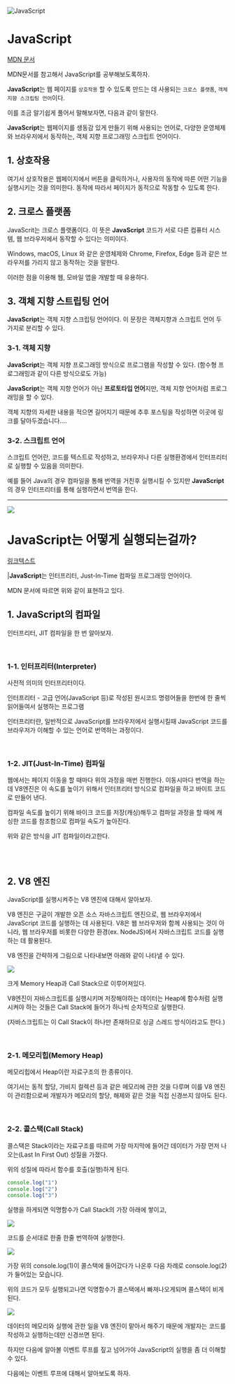 ![JavaScript](https://velog.velcdn.com/images/char1ey95/post/bf9afeca-f6ef-4e91-90a3-51081d31bfec/image.png)

# JavaScript

[MDN 문서](https://developer.mozilla.org/ko/docs/Web/JavaScript/Guide/Introduction)

MDN문서를 참고해서 JavaScript를 공부해보도록하자.

**JavaScript**는 웹 페이지를 `상호작용` 할 수 있도록 만드는 데 사용되는 `크로스 플랫폼`, `객체 지향 스크립팅 언어`이다.

이를 조금 알기쉽게 풀어서 말해보자면, 다음과 같이 말한다.

**JavaScript**는 웹페이지를 생동감 있게 만들기 위해 사용되는 언어로, 다양한 운영체제와 브라우저에서 동작하는, 객체 지향 프로그래밍 스크립트 언어이다.



## 1. 상호작용

여기서 상호작용은 웹페이지에서 버튼을 클릭하거나, 사용자의 동작에 따른 어떤 기능을 실행시키는 것을 의미한다. 동작에 따라서 페이지가 동적으로 작동할 수 있도록 한다.



## 2. 크로스 플랫폼

JavaScrit는 크로스 플랫폼이다. 이 뜻은 **JavaScript** 코드가 서로 다른 컴퓨터 시스템, 웹 브라우저에서 동작할 수 있다는 의미이다. 

Windows, macOS, Linux 와 같은 운영체제와 Chrome, Firefox, Edge 등과 같은 브라우저를 가리지 않고 동작하는 것을 말한다.

이러한 점을 이용해 웹, 모바일 앱을 개발할 때 유용하다.



## 3. 객체 지향 스트립팅 언어

**JavaScript**는 객체 지향 스크립팅 언어이다. 이 문장은 객체지향과 스크립트 언어 두 가지로 분리할 수 있다.

### 3-1. 객체 지향

**JavaScript**는 객체 지향 프로그래밍 방식으로 프로그램을 작성할 수 있다.
(함수형 프로그래밍과 같이 다른 방식으로도 가능)

**JavaScript**는 객체 지향 언어가 아닌 **프로토타입 언어**지만, 객체 지향 언어처럼 프로그래밍을 할 수 있다.

객체 지향의 자세한 내용을 적으면 길어지기 때문에 추후 포스팅을 작성하면 이곳에 링크를 달아두겠습니다....

### 3-2. 스크립트 언어

스크립트 언어란, 코드를 텍스트로 작성하고, 브라우저나 다른 실행환경에서 인터프리터로 실행할 수 있음을 의미한다.

예를 들어 Java의 경우 컴파일을 통해 번역을 거친후 실행시킬 수 있지만 **JavaScript**의 경우 인터프리터를 통해 실행하면서 번역을 한다.

---

![](https://velog.velcdn.com/images/char1ey95/post/1f307949-ebd4-4228-83e7-30117f5d842c/image.png)

# JavaScript는 어떻게 실행되는걸까?

[링크텍스트](https://developer.mozilla.org/ko/docs/Web/JavaScript)

|**JavaScript**는 인터프리터, Just-In-Time 컴파일 프로그래밍 언어이다.

MDN 문서에 따르면 위와 같이 표현하고 있다.


## 1. JavaScript의 컴파일

인터프리터, JIT 컴파일을 한 번 알아보자.

<br>

### 1-1. 인터프리터(Interpreter)

사전적 의미의 인터프리터이다.

인터프리터 - 고급 언어(JavaScript 등)로 작성된 원시코드 명령어들을 한번에 한 줄씩 읽어들여서 실행하는 프로그램

인터프리터란, 일반적으로 JavaScript를 브라우저에서 실행시킬때 JavaScript 코드를 브라우저가 이해할 수 있는 언어로 번역하는 과정이다.

<br>

### 1-2. JIT(Just-In-Time) 컴파일

웹에서는 페이지 이동을 할 때마다 위의 과정을 매번 진행한다. 이동시마다 번역을 하는데 V8엔진은 이 속도를 높이기 위해서 인터프리터 방식으로 컴파일을 하고 바이트 코드로 만들어 낸다.

컴파일 속도를 높이기 위해 바이크 코드를 저장(캐싱)해두고 컴파일 과정을 할 때에 캐싱한 코드를 참조함으로 컴파일 속도가 높아진다.

위와 같은 방식을 JIT 컴파일이라고한다.

<br>

<br>

## 2. V8 엔진

JavaScript를 실행시켜주는 V8 엔진에 대해서 알아보자.

V8 엔진은 구글이 개발한 오픈 소스 자바스크립트 엔진으로, 웹 브라우저에서 JavaScript 코드를 실행하는 데 사용된다. V8은 웹 브라우저와 함께 사용되는 것이 아니라, 웹 브라우저를 비롯한 다양한 환경(ex. NodeJS)에서 자바스크립트 코드를 실행하는 데 활용된다.


V8 엔진을 간략하게 그림으로 나타내보면 아래와 같이 나타낼 수 있다.

![](https://velog.velcdn.com/images/char1ey95/post/f04e8ffa-ed5b-4b0e-bfc2-bf3ed7cbbf62/image.png)

크게 Memory Heap과 Call Stack으로 이루어져있다.

V8엔진이 자바스크립트를 실행시키며 저장해야하는 데이터는 Heap에 함수처럼 실행시켜야 하는 것들은 Call Stack에 들어가 하나씩 순차적으로 실행한다.

(자바스크립트는 이 Call Stack이 하나만 존재하므로 싱글 스레드 방식이라고도 한다.)

<br>

### 2-1. 메모리힙(Memory Heap)

메모리힙에서 Heap이란 자료구조의 한 종류이다.

여기서는 동적 할당, 가비지 컬렉션 등과 같은 메모리에 관한 것을 다루며 이를 V8 엔진이 관리함으로써 개발자가 메모리의 할당, 해제와 같은 것을 직접 신경쓰지 않아도 된다.

<br>

### 2-2. 콜스택(Call Stack)

콜스택은 Stack이라는 자료구조를 따르며 가장 마지막에 들어간 데이터가 가장 먼저 나오는(Last In First Out) 성질을 가졌다.

위의 성질에 따라서 함수를 호출(실행)하게 된다.

```Javascript
console.log("1")
console.log("2")
console.log("3")
```

실행을 하게되면 익명함수가 Call Stack의 가장 아래에 쌓이고,

![](https://velog.velcdn.com/images/char1ey95/post/61d90654-f743-4f29-bc96-37a94606ab50/image.png)

코드를 순서대로 한줄 한줄 번역하여 실행한다.

![](https://velog.velcdn.com/images/char1ey95/post/a82567d2-6b1e-4436-99b8-4659d1ac3130/image.png)

가장 위의 console.log(1)이 콜스택에 들어갔다가 나온후 다음 차례로 console.log(2)가 들어있는 모습니다.

위의 코드가 모두 실행되고나면 익명함수가 콜스택에서 빠져나오게되며 콜스택이 비게된다.

![](https://velog.velcdn.com/images/char1ey95/post/6506046c-b709-4fa9-9fff-b997947be346/image.png)

데이터의 메모리와 실행에 관한 일을 V8 엔진이 맡아서 해주기 때문에 개발자는 코드를 작성하고 실행하는데만 신경쓰면 된다.

하지만 다음에 알아볼 이벤트 루프를 짚고 넘어가야 JavaScript의 실행을 좀 더 이해할 수 있다.

다음에는 이벤트 루프에 대해서 알아보도록 하자.